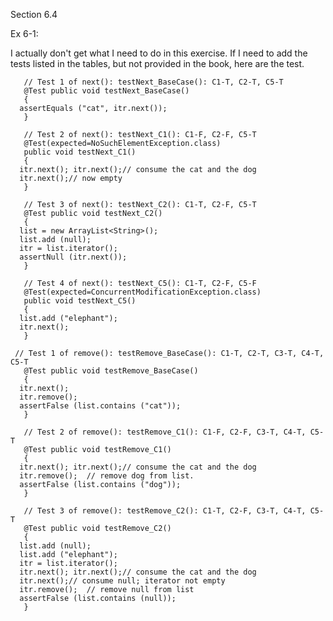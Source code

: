 Section 6.4

Ex 6-1:

I actually don't get what I need to do in this exercise. If I need to add the tests listed in the tables, but not provided in the book, here are the test.

       // Test 1 of next(): testNext_BaseCase(): C1-T, C2-T, C5-T
       @Test public void testNext_BaseCase()
       {
      assertEquals ("cat", itr.next());
       }
       
       // Test 2 of next(): testNext_C1(): C1-F, C2-F, C5-T
       @Test(expected=NoSuchElementException.class)
       public void testNext_C1()
       {
      itr.next(); itr.next();// consume the cat and the dog
      itr.next();// now empty
       }
       
       // Test 3 of next(): testNext_C2(): C1-T, C2-F, C5-T
       @Test public void testNext_C2()
       {
      list = new ArrayList<String>();
      list.add (null);
      itr = list.iterator();
      assertNull (itr.next());
       }
       
       // Test 4 of next(): testNext_C5(): C1-T, C2-F, C5-F
       @Test(expected=ConcurrentModificationException.class)
       public void testNext_C5()  
       {
      list.add ("elephant");
      itr.next();  
       }

     // Test 1 of remove(): testRemove_BaseCase(): C1-T, C2-T, C3-T, C4-T, C5-T
       @Test public void testRemove_BaseCase()
       {
      itr.next();
      itr.remove();
      assertFalse (list.contains ("cat"));
       }
       
       // Test 2 of remove(): testRemove_C1(): C1-F, C2-F, C3-T, C4-T, C5-T
       @Test public void testRemove_C1()
       {
      itr.next(); itr.next();// consume the cat and the dog
      itr.remove();  // remove dog from list.
      assertFalse (list.contains ("dog"));
       }
       
       // Test 3 of remove(): testRemove_C2(): C1-T, C2-F, C3-T, C4-T, C5-T
       @Test public void testRemove_C2()
       {
      list.add (null);
      list.add ("elephant");
      itr = list.iterator();
      itr.next(); itr.next();// consume the cat and the dog
      itr.next();// consume null; iterator not empty
      itr.remove();  // remove null from list
      assertFalse (list.contains (null));
       }


